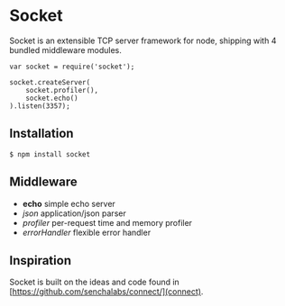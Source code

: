 # Socket

Socket is an extensible TCP server framework for node,
shipping with 4 bundled middleware modules.

    var socket = require('socket');
    
    socket.createServer(
        socket.profiler(),
        socket.echo()
    ).listen(3357);

## Installation

    $ npm install socket

## Middleware

* __echo__ simple echo server
* *json* application/json parser
* *profiler* per-request time and memory profiler
* *errorHandler* flexible error handler

## Inspiration

Socket is built on the ideas and code found in [https://github.com/senchalabs/connect/](connect).
